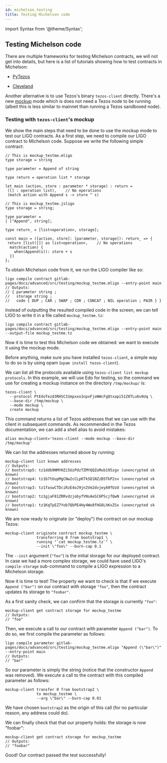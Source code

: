 ```yaml
---
id: michelson_testing
title: Testing Michelson code
---
```


import Syntax from '@theme/Syntax';

## Testing Michelson code

There are multiple frameworks for testing Michelson contracts, we will
not get into details, but here is a list of tutorials showing how to
test contracts in Michelson:

* [PyTezos](https://baking-bad.org/blog/2019/09/16/testing-michelson-tezos-contracts-with-pytezos-library/)

* [Cleveland](https://gitlab.com/morley-framework/morley/-/blob/9455cd384b2ab897fb7b31822abca3730a4ad08b/code/cleveland/testingEDSL.md)

Another alternative is to use Tezos's binary `tezos-client`
directly. There's a new
[mockup](https://tezos.gitlab.io/user/mockup.html) mode which is does
not need a Tezos node to be running (albeit this is less similar to
mainnet than running a Tezos sandboxed node).

### Testing with `tezos-client`'s mockup

We show the main steps that need to be done to use the mockup mode to
test our LIGO contracts. As a first step, we need to compile our LIGO
contract to Michelson code. Suppose we write the following simple
contract:

<Syntax syntax="cameligo">

```cameligo
// This is mockup_testme.mligo
type storage = string

type parameter = Append of string

type return = operation list * storage

let main (action, store : parameter * storage) : return =
 ([] : operation list),    // No operations
 (match action with Append s -> store ^ s)
```

</Syntax>

<Syntax syntax="jsligo">

```jsligo
// This is mockup_testme.jsligo
type storage = string;

type parameter =
| ["Append", string];

type return_ = [list<operation>, storage];

const main = ([action, store]: [parameter, storage]): return_ => {
 return [list([]) as list<operation>,    // No operations
  match(action) {
    when(Append(s)): store + s
  }]
};
```

</Syntax>

To obtain Michelson code from it, we run the LIGO compiler like so:

<Syntax syntax="cameligo">

```shell
ligo compile contract gitlab-pages/docs/advanced/src/testing/mockup_testme.mligo --entry-point main
// Outputs:
// { parameter string ;
//   storage string ;
//   code { DUP ; CAR ; SWAP ; CDR ; CONCAT ; NIL operation ; PAIR } }
```

</Syntax>


Instead of outputting the resulted compiled code in the screen, we can
tell LIGO to write it in a file called `mockup_testme.tz`:

<Syntax syntax="cameligo">

```shell
ligo compile contract gitlab-pages/docs/advanced/src/testing/mockup_testme.mligo --entry-point main --output-file mockup_testme.tz
```

</Syntax>


Now it is time to test this Michelson code we obtained: we want to
execute it using the mockup mode.

Before anything, make sure you have installed `tezos-client`, a simple
way to do so is by using opam (`opam install tezos-client`).

We can list all the protocols available using `tezos-client list
mockup protocols`. In this example, we will use Edo for testing, so
the command we use for creating a mockup instance on the directory
`/tmp/mockup/` is:

```shell
tezos-client \
  --protocol PtEdoTezd3RHSC31mpxxo1npxFjoWWcFgQtxapi51Z8TLu6v6Uq \
  --base-dir /tmp/mockup \
  --mode mockup \
  create mockup
```

This command returns a list of Tezos addresses that we can use with
the client in subsequent commands. As recommended in the Tezos
documentation, we can add a shell alias to avoid mistakes:

```shell
alias mockup-client='tezos-client --mode mockup --base-dir /tmp/mockup'
```

We can list the addresses returned above by running:

```shell
mockup-client list known addresses
// Outputs:
// bootstrap5: tz1ddb9NMYHZi5UzPdzTZMYQQZoMub195zgv (unencrypted sk known)
// bootstrap4: tz1b7tUupMgCNw2cCLpKTkSD1NZzB5TkP2sv (unencrypted sk known)
// bootstrap3: tz1faswCTDciRzE4oJ9jn2Vm2dvjeyA9fUzU (unencrypted sk known)
// bootstrap2: tz1gjaF81ZRRvdzjobyfVNsAeSC6PScjfQwN (unencrypted sk known)
// bootstrap1: tz1KqTpEZ7Yob7QbPE4Hy4Wo8fHG8LhKxZSx (unencrypted sk known)
```

We are now ready to originate (or "deploy") the contract on our mockup
Tezos:

```shell
mockup-client originate contract mockup_testme \
              transferring 0 from bootstrap1 \
              running "`cat mockup_testme.tz`" \
              --init \"foo\" --burn-cap 0.1
```

The `--init` argument (`"foo"`) is the initial storage for our
deployed contract. In case we had a more complex storage, we could
have used LIGO's `compile-storage` sub-command to compile a LIGO
expression to a Michelson storage.

Now it is time to test! The property we want to check is that if we
execute `Append ("bar")` on our contract with storage `"foo"`, then
the contract updates its storage to `"foobar"`.

As a first sanity check, we can confirm that the storage is currently `"foo"`:

```shell
mockup-client get contract storage for mockup_testme
// Outputs:
// "foo"
```

Then, we execute a call to our contract with parameter `Append
("bar")`. To do so, we first compile the parameter as follows:

<Syntax syntax="cameligo">

```shell
ligo compile parameter gitlab-pages/docs/advanced/src/testing/mockup_testme.mligo "Append (\"bar\")" --entry-point main
// Outputs:
// "bar"
```

</Syntax>

So our parameter is simply the string (notice that the constructor
`Append` was removed). We execute a call to the contract with this
compiled parameter as follows:

```shell
mockup-client transfer 0 from bootstrap2 \
              to mockup_testme \
              --arg \"bar\" --burn-cap 0.01
```

We have chosen `bootstrap2` as the origin of this call (for no
particular reason, any address could do).

We can finally check that that our property holds: the storage is now
"foobar":

```shell
mockup-client get contract storage for mockup_testme
// Outputs:
// "foobar"
```

Good! Our contract passed the test successfully!
